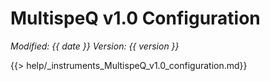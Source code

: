 # MultispeQ v1.0 Configuration
*<span class="text-muted">Modified:</span> {{ date }}
<span class="text-muted">Version:</span> {{ version }}*

{{> help/_instruments_MultispeQ_v1.0_configuration.md}}

<link rel="stylesheet" href="./node_modules/font-awesome/css/font-awesome.min.css">
<link rel="stylesheet" href="./src/css/photosynq.css">